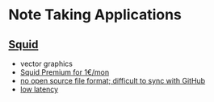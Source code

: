 # Note Taking Applications

## [Squid](https://www.squidnotes.com/)

- vector graphics
- [Squid Premium for 1€/mon](http://feedback.squidnotes.com/knowledgebase/articles/839004-what-is-squid-premium)
- [no open source file format; difficult to sync with GitHub](http://feedback.squidnotes.com/knowledgebase/articles/501223-how-do-i-export-a-note)
- [low latency](https://youtu.be/ZQvAs2ypZvY)
